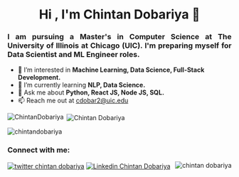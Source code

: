 <h1 align="center">Hi , I'm Chintan Dobariya 👋  </h1>
<h3 align="justify">I am pursuing a Master's in Computer Science at The University of Illinois at Chicago (UIC). I'm preparing myself for Data Scientist and ML Engineer roles.</h3>

- 👀 I’m interested in <b> Machine Learning, Data Science, Full-Stack Development. </b>
- 🌱 I’m currently learning <b> NLP, Data Science.</b> 
- 💬 Ask me about <b>Python, React JS, Node JS, SQL.</b>
- 📫 Reach me out at cdobar2@uic.edu 


<p><img align="left" src="https://github-readme-stats.vercel.app/api/top-langs?username=chintan45&show_icons=true&locale=en&layout=compact" alt="ChintanDobariya" /></p>

<p>&nbsp;<img align="center" src="https://github-readme-stats.vercel.app/api?username=chintan45&show_icons=true&locale=en" alt="Chintan Dobariya" /></p>

<p><img align="center" src="https://github-readme-streak-stats.herokuapp.com/?user=chintan45&" alt="chintandobariya" /></p>




### Connect with me:

<p align="left">
<a href="https://twitter.com/ChintanDobariy1" target="blank"><img align="center" src="https://img.shields.io/badge/Twitter-1DA1F2?style=for-the-badge&logo=twitter&logoColor=white" alt="twitter chintan dobariya"  /></a>
<a href="https://www.linkedin.com/in/chintandobariya/" target="blank"><img align="center" src="https://img.shields.io/badge/LinkedIn-0077B5?style=for-the-badge&logo=linkedin&logoColor=white" alt="Linkedin Chintan Dobariya" /></a>
<img src="https://komarev.com/ghpvc/?username=Chintan45&label=Profile%20views&color=0e75b6&style=flat" alt="chintan dobariya" align="right" />
</p>



<!---
Chintan45/Chintan45 is a ✨ special ✨ repository because its `README.md` (this file) appears on your GitHub profile.
You can click the Preview link to take a look at your changes.
--->
